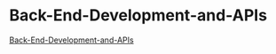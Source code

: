 # Back-End-Development-and-APIs

[Back-End-Development-and-APIs](https://www.freecodecamp.org/learn/back-end-development-and-apis/)
